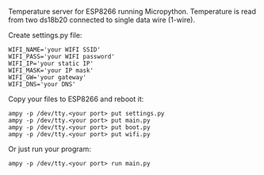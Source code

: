 Temperature server for ESP8266 running Micropython.
Temperature is read from two ds18b20 connected to single data wire (1-wire).

Create settings.py file:
```
WIFI_NAME='your WIFI SSID'
WIFI_PASS='your WIFI password'
WIFI_IP='your static IP'
WIFI_MASK='your IP mask'
WIFI_GW='your gateway'
WIFI_DNS='your DNS'
```

Copy your files to ESP8266 and reboot it:
```
ampy -p /dev/tty.<your port> put settings.py
ampy -p /dev/tty.<your port> put main.py
ampy -p /dev/tty.<your port> put boot.py
ampy -p /dev/tty.<your port> put wifi.py
```

Or just run your program:
```
ampy -p /dev/tty.<your port> run main.py
```
